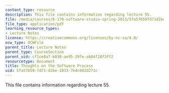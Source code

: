 ```yaml
---
content_type: resource
description: This file contains information regarding lecture 55.
file: /media/courses/6-170-software-studio-spring-2013/5fa576597d71d2be10337e4c602d271c_MIT6_170S13_55-th-on-proc.pdf
file_type: application/pdf
learning_resource_types:
- Lecture Notes
license: https://creativecommons.org/licenses/by-nc-sa/4.0/
ocw_type: OCWFile
parent_title: Lecture Notes
parent_type: CourseSection
parent_uid: cf1ce8a7-b030-ae95-29fe-ab84f20f3ff2
resourcetype: Document
title: Thoughts on the Software Process
uid: 5fa57659-7d71-d2be-1033-7e4c602d271c
---
```

This file contains information regarding lecture 55.